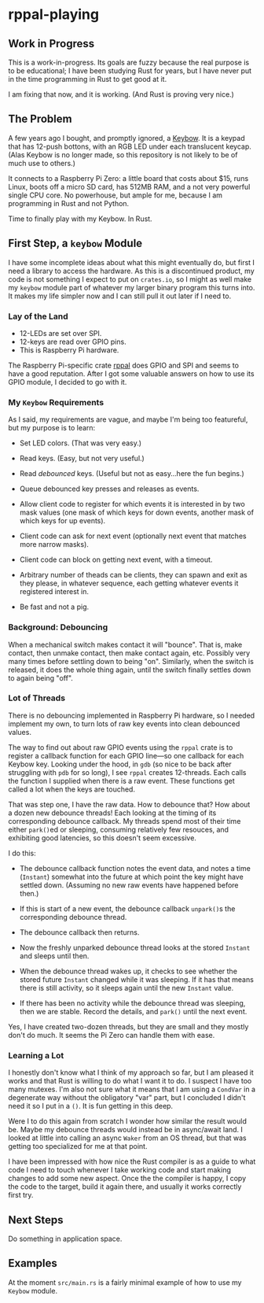 # rppal-playing


## Work in Progress

This is a work-in-progress. Its goals are fuzzy because the real
purpose is to be educational; I have been studying Rust for years, but
I have never put in the time programming in Rust to get good at it.

I am fixing that now, and it is working. (And Rust is proving very nice.)

## The Problem

A few years ago I bought, and promptly ignored, a
[Keybow](https://shop.pimoroni.com/products/keybow). It is a keypad
that has 12-push bottons, with an RGB LED under each translucent
keycap. (Alas Keybow is no longer made, so this repository is not
likely to be of much use to others.)

It connects to a Raspberry Pi Zero: a little board that costs about
$15, runs Linux, boots off a micro SD card, has 512MB RAM, and a not
very powerful single CPU core. No powerhouse, but ample for me,
because I am programming in Rust and not Python.

Time to finally play with my Keybow. In Rust.

## First Step, a `keybow` Module

I have some incomplete ideas about what this might eventually do, but
first I need a library to access the hardware. As this is a
discontinued product, my code is not something I expect to put on
`crates.io`, so I might as well make my `keybow` module part of
whatever my larger binary program this turns into. It makes my life
simpler now and I can still pull it out later if I need to.

### Lay of the Land

- 12-LEDs are set over SPI.
- 12-keys are read over GPIO pins.
- This is Raspberry Pi hardware.

The Raspberry Pi-specific crate
[rppal](https://docs.rs/rppal/latest/rppal/) does GPIO and SPI and
seems to have a good reputation. After I got some valuable answers on
how to use its GPIO module, I decided to go with it.

### My `Keybow` Requirements

As I said, my requirements are vague, and maybe I'm being too
featureful, but my purpose is to learn:

- Set LED colors. (That was very easy.)

- Read keys. (Easy, but not very useful.)

- Read *debounced* keys. (Useful but not as easy…here the fun
  begins.)

- Queue debounced key presses and releases as events.

- Allow client code to register for which events it is interested in
  by two mask values (one mask of which keys for down events, another
  mask of which keys for up events).

- Client code can ask for next event (optionally next event that
  matches more narrow masks).

- Client code can block on getting next event, with a timeout.

- Arbitrary number of theads can be clients, they can spawn and exit
  as they please, in whatever sequence, each getting whatever events
  it registered interest in.

- Be fast and not a pig.


### Background: Debouncing

When a mechanical switch makes contact it will "bounce". That is, make
contact, then unmake contact, then make contact again, etc. Possibly
very many times before settling down to being "on". Similarly, when
the switch is released, it does the whole thing again, until the
switch finally settles down to again being "off".

### Lot of Threads

There is no debouncing implemented in Raspberry Pi hardware, so I
needed implement my own, to turn lots of raw key events into clean
debounced values.

The way to find out about raw GPIO events using the `rppal` crate is
to register a callback function for each GPIO line—so one callback for
each Keybow key. Looking under the hood, in `gdb` (so nice to be back
after struggling with `pdb` for so long), I see `rppal` creates
12-threads. Each calls the function I supplied when there is a raw
event. These functions get called a lot when the keys are touched.

That was step one, I have the raw data. How to debounce that? How
about a dozen new debounce threads! Each looking at the timing of its
corresponding debounce callback. My threads spend most of their time
either `park()`ed or sleeping, consuming relatively few resouces, and
exhibiting good latencies, so this doesn't seem excessive.

I do this:

- The debounce callback function notes the event data, and notes a
  time (`Instant`) somewhat into the future at which point the key
  might have settled down. (Assuming no new raw events have happened
  before then.)

- If this is start of a new event, the debounce callback `unpark()`s
  the corresponding debounce thread.

- The debounce callback then returns.

- Now the freshly unparked debounce thread looks at the stored
  `Instant` and sleeps until then.

- When the debounce thread wakes up, it checks to see whether the
  stored future `Instant` changed while it was sleeping. If it has
  that means there is still activity, so it sleeps again until the new
  `Instant` value.

- If there has been no activity while the debounce thread was
  sleeping, then we are stable. Record the details, and `park()` until
  the next event.

Yes, I have created two-dozen threads, but they are small and they
mostly don't do much. It seems the Pi Zero can handle them with ease.

### Learning a Lot

I honestly don't know what I think of my approach so far, but I am
pleased it works and that Rust is willing to do what I want it to
do. I suspect I have too many mutexes. I'm also not sure what it means
that I am using a `CondVar` in a degenerate way without the obligatory
"var" part, but I concluded I didn't need it so I put in a `()`. It is
fun getting in this deep.

Were I to do this again from scratch I wonder how similar the result
would be. Maybe my debounce threads would instead be in async/await
land. I looked at little into calling an async `Waker` from an OS
thread, but that was getting too specialized for me at that point.

I have been impressed with how nice the Rust compiler is as a guide to
what code I need to touch whenever I take working code and start
making changes to add some new aspect. Once the the compiler is happy,
I copy the code to the target, build it again there, and usually it
works correctly first try.

## Next Steps

Do something in application space.

## Examples

At the moment `src/main.rs` is a fairly minimal example of how to use
my `Keybow` module.

